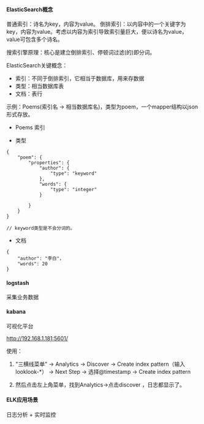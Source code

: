#### ElasticSearch概念
普通索引：诗名为key，内容为value。
倒排索引：以内容中的一个关键字为key，内容为value。考虑以内容为索引导致索引量巨大，便以诗名为value，value可包含多个诗名。

搜索引擎原理：核心是建立倒排索引、停顿词过滤(的)即分词。

ElasticSearch关键概念：
- 索引：不同于倒排索引，它相当于数据库，用来存数据
- 类型：相当数据库表
- 文档：表行

示例：Poems(索引名 -> 相当数据库名)，类型为poem，一个mapper结构以json形式存放。

- Poems 索引

- 类型
```
{
	"poem": {
		"properties": {
			"author": {
				"type": "keyword"
			},
			"words": {
				"type": "integer"
			}

		}
	}
}

// keyword类型是不会分词的。
```
- 文档
```
{
    "author": "李白"，
    "words": 20
}
```
#### logstash
采集业务数据

#### kabana
可视化平台

http://192.168.1.181:5601/

使用：

1. "三横线菜单" -> Analytics -> Discover -> Create index pattern（输入looklook-*） -> Next Step -> 选择@timestamp -> Create index pattern

2. 然后点击左上角菜单，找到Analytics->点击discover ，日志都显示了。

#### ELK应用场景
日志分析 + 实时监控
